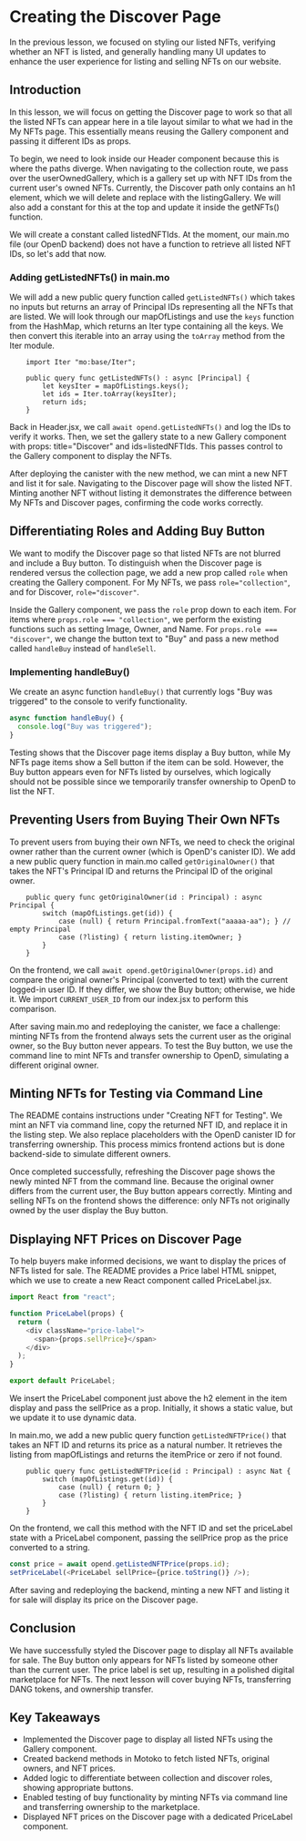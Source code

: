 # Creating the Discover Page

In the previous lesson, we focused on styling our listed NFTs, verifying whether an NFT is listed, and generally handling many UI updates to enhance the user experience for listing and selling NFTs on our website.

## Introduction

In this lesson, we will focus on getting the Discover page to work so that all the listed NFTs can appear here in a tile layout similar to what we had in the My NFTs page. This essentially means reusing the Gallery component and passing it different IDs as props.

To begin, we need to look inside our Header component because this is where the paths diverge. When navigating to the collection route, we pass over the userOwnedGallery, which is a gallery set up with NFT IDs from the current user's owned NFTs. Currently, the Discover path only contains an h1 element, which we will delete and replace with the listingGallery. We will also add a constant for this at the top and update it inside the getNFTs() function.

We will create a constant called listedNFTIds. At the moment, our main.mo file (our OpenD backend) does not have a function to retrieve all listed NFT IDs, so let's add that now.

### Adding getListedNFTs() in main.mo

We will add a new public query function called `getListedNFTs()` which takes no inputs but returns an array of Principal IDs representing all the NFTs that are listed. We will look through our mapOfListings and use the `keys` function from the HashMap, which returns an Iter type containing all the keys. We then convert this iterable into an array using the `toArray` method from the Iter module.

```mo
    import Iter "mo:base/Iter";

    public query func getListedNFTs() : async [Principal] {
        let keysIter = mapOfListings.keys();
        let ids = Iter.toArray(keysIter);
        return ids;
    }
```

Back in Header.jsx, we call `await opend.getListedNFTs()` and log the IDs to verify it works. Then, we set the gallery state to a new Gallery component with props: title="Discover" and ids=listedNFTIds. This passes control to the Gallery component to display the NFTs.

After deploying the canister with the new method, we can mint a new NFT and list it for sale. Navigating to the Discover page will show the listed NFT. Minting another NFT without listing it demonstrates the difference between My NFTs and Discover pages, confirming the code works correctly.

## Differentiating Roles and Adding Buy Button

We want to modify the Discover page so that listed NFTs are not blurred and include a Buy button. To distinguish when the Discover page is rendered versus the collection page, we add a new prop called `role` when creating the Gallery component. For My NFTs, we pass `role="collection"`, and for Discover, `role="discover"`.

Inside the Gallery component, we pass the `role` prop down to each item. For items where `props.role === "collection"`, we perform the existing functions such as setting Image, Owner, and Name. For `props.role === "discover"`, we change the button text to "Buy" and pass a new method called `handleBuy` instead of `handleSell`.

### Implementing handleBuy()

We create an async function `handleBuy()` that currently logs "Buy was triggered" to the console to verify functionality.

```js
async function handleBuy() {
  console.log("Buy was triggered");
}
```

Testing shows that the Discover page items display a Buy button, while My NFTs page items show a Sell button if the item can be sold. However, the Buy button appears even for NFTs listed by ourselves, which logically should not be possible since we temporarily transfer ownership to OpenD to list the NFT.

## Preventing Users from Buying Their Own NFTs

To prevent users from buying their own NFTs, we need to check the original owner rather than the current owner (which is OpenD's canister ID). We add a new public query function in main.mo called `getOriginalOwner()` that takes the NFT's Principal ID and returns the Principal ID of the original owner.

```mo
    public query func getOriginalOwner(id : Principal) : async Principal {
        switch (mapOfListings.get(id)) {
            case (null) { return Principal.fromText("aaaaa-aa"); } // empty Principal
            case (?listing) { return listing.itemOwner; }
        }
    }
```

On the frontend, we call `await opend.getOriginalOwner(props.id)` and compare the original owner's Principal (converted to text) with the current logged-in user ID. If they differ, we show the Buy button; otherwise, we hide it. We import `CURRENT_USER_ID` from our index.jsx to perform this comparison.

After saving main.mo and redeploying the canister, we face a challenge: minting NFTs from the frontend always sets the current user as the original owner, so the Buy button never appears. To test the Buy button, we use the command line to mint NFTs and transfer ownership to OpenD, simulating a different original owner.

## Minting NFTs for Testing via Command Line

The README contains instructions under "Creating NFT for Testing". We mint an NFT via command line, copy the returned NFT ID, and replace it in the listing step. We also replace placeholders with the OpenD canister ID for transferring ownership. This process mimics frontend actions but is done backend-side to simulate different owners.

Once completed successfully, refreshing the Discover page shows the newly minted NFT from the command line. Because the original owner differs from the current user, the Buy button appears correctly. Minting and selling NFTs on the frontend shows the difference: only NFTs not originally owned by the user display the Buy button.

## Displaying NFT Prices on Discover Page

To help buyers make informed decisions, we want to display the prices of NFTs listed for sale. The README provides a Price label HTML snippet, which we use to create a new React component called PriceLabel.jsx.

```js
import React from "react";

function PriceLabel(props) {
  return (
    <div className="price-label">
      <span>{props.sellPrice}</span>
    </div>
  );
}

export default PriceLabel;
```

We insert the PriceLabel component just above the h2 element in the item display and pass the sellPrice as a prop. Initially, it shows a static value, but we update it to use dynamic data.

In main.mo, we add a new public query function `getListedNFTPrice()` that takes an NFT ID and returns its price as a natural number. It retrieves the listing from mapOfListings and returns the itemPrice or zero if not found.

```mo
    public query func getListedNFTPrice(id : Principal) : async Nat {
        switch (mapOfListings.get(id)) {
            case (null) { return 0; }
            case (?listing) { return listing.itemPrice; }
        }
    }
```

On the frontend, we call this method with the NFT ID and set the priceLabel state with a PriceLabel component, passing the sellPrice prop as the price converted to a string.

```js
const price = await opend.getListedNFTPrice(props.id);
setPriceLabel(<PriceLabel sellPrice={price.toString()} />);
```

After saving and redeploying the backend, minting a new NFT and listing it for sale will display its price on the Discover page.

## Conclusion

We have successfully styled the Discover page to display all NFTs available for sale. The Buy button only appears for NFTs listed by someone other than the current user. The price label is set up, resulting in a polished digital marketplace for NFTs. The next lesson will cover buying NFTs, transferring DANG tokens, and ownership transfer.

## Key Takeaways

- Implemented the Discover page to display all listed NFTs using the Gallery component.
- Created backend methods in Motoko to fetch listed NFTs, original owners, and NFT prices.
- Added logic to differentiate between collection and discover roles, showing appropriate buttons.
- Enabled testing of buy functionality by minting NFTs via command line and transferring ownership to the marketplace.
- Displayed NFT prices on the Discover page with a dedicated PriceLabel component.
